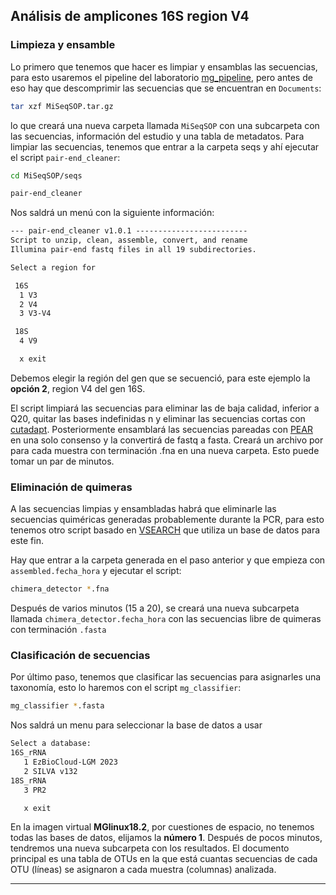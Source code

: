 ## Análisis de amplicones 16S region V4

### Limpieza y ensamble

Lo primero que tenemos que hacer es limpiar y ensamblas las secuencias, para esto usaremos el pipeline del laboratorio [mg_pipeline](https://github.com/GenomicaMicrob/metagenomic_pipeline), pero antes de eso hay que descomprimir las secuencias que se encuentran en `Documents`:

```bash
tar xzf MiSeqSOP.tar.gz
```
lo que creará una nueva carpeta llamada `MiSeqSOP` con una subcarpeta con las secuencias, información del estudio y una tabla de metadatos. Para limpiar las secuencias, tenemos que entrar a la carpeta seqs y ahí ejecutar el script `pair-end_cleaner`:

```bash
cd MiSeqSOP/seqs
```

```bash
pair-end_cleaner
```

Nos saldrá un menú con la siguiente información:

```latex
--- pair-end_cleaner v1.0.1 -------------------------
Script to unzip, clean, assemble, convert, and rename
Illumina pair-end fastq files in all 19 subdirectories.

Select a region for

 16S
  1 V3
  2 V4
  3 V3-V4

 18S
  4 V9

  x exit
```

Debemos elegir la región del gen que se secuenció, para este ejemplo la **opción 2**, region V4 del gen 16S.

El script limpiará las secuencias para eliminar las de baja calidad, inferior a Q20, quitar las bases indefinidas n y eliminar las secuencias cortas con [cutadapt](https://cutadapt.readthedocs.io/en/stable/index.html). Posteriormente ensamblará las secuencias pareadas con [PEAR](https://cme.h-its.org/exelixis/web/software/pear/doc.html) en una solo consenso y la convertirá de fastq a fasta. Creará un archivo por para cada muestra con terminación .fna en una nueva carpeta. Esto puede tomar un par de minutos.

### Eliminación de quimeras

A las secuencias limpias y ensambladas habrá que eliminarle las secuencias quiméricas generadas probablemente durante la PCR, para esto tenemos otro script basado en [VSEARCH](https://github.com/torognes/vsearch) que utiliza un base de datos para este fin.

Hay que entrar a la carpeta generada en el paso anterior y que empieza con `assembled.fecha_hora` y ejecutar el script:

```bash
chimera_detector *.fna
```

Después de varios minutos (15 a 20), se creará una nueva subcarpeta llamada `chimera_detector.fecha_hora` con las secuencias libre de quimeras con terminación `.fasta`

### Clasificación de secuencias
Por último paso, tenemos que clasificar las secuencias para asignarles una taxonomía, esto lo haremos con el script `mg_classifier`:

```bash
mg_classifier *.fasta
```

Nos saldrá un menu para seleccionar la base de datos a usar

```latex
Select a database:
16S_rRNA
   1 EzBioCloud-LGM 2023
   2 SILVA v132
18S_rRNA
   3 PR2

   x exit
```

En la imagen virtual **MGlinux18.2**, por cuestiones de espacio, no tenemos todas las bases de datos, elijamos la **número 1**. Después de pocos minutos, tendremos una nueva subcarpeta con los resultados. El documento principal es una tabla de OTUs en la que está cuantas secuencias de cada OTU (líneas) se asignaron a cada muestra (columnas) analizada.
***
